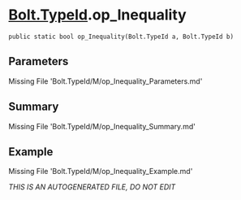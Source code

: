 # [Bolt.TypeId](Types/Bolt.TypeId.md).op_Inequality
`public static bool op_Inequality(Bolt.TypeId a, Bolt.TypeId b)`
## Parameters
Missing File 'Bolt.TypeId/M/op_Inequality_Parameters.md'
## Summary
Missing File 'Bolt.TypeId/M/op_Inequality_Summary.md'
## Example
Missing File 'Bolt.TypeId/M/op_Inequality_Example.md'

*THIS IS AN AUTOGENERATED FILE, DO NOT EDIT*
